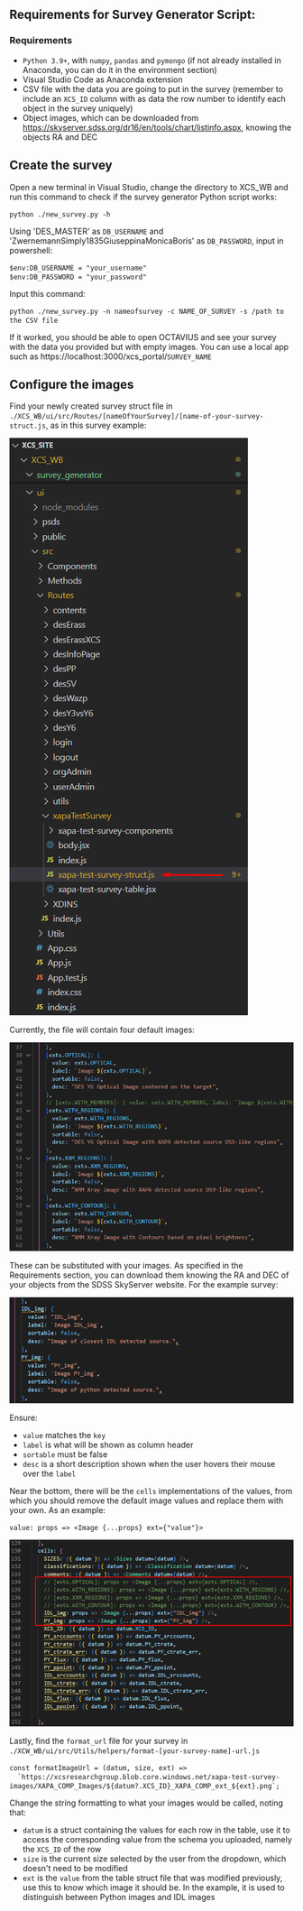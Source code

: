 ## Requirements for Survey Generator Script:
### Requirements
 - `Python 3.9+`, with `numpy`, `pandas` and `pymongo` (if not already installed in Anaconda, you can do it in the environment section)
 - Visual Studio Code as Anaconda extension
 - CSV file with the data you are going to put in the survey (remember to include an `XCS_ID` column with as data the row number to identify each object in the survey uniquely)
 - Object images, which can be downloaded from https://skyserver.sdss.org/dr16/en/tools/chart/listinfo.aspx, knowing the objects RA and DEC 


## Create the survey
Open a new terminal in Visual Studio, change the directory to XCS_WB and run this command to check if the survey generator Python script works:
```
python ./new_survey.py -h
```

Using 'DES_MASTER' as `DB_USERNAME` and 'ZwernemannSimply1835GiuseppinaMonicaBoris' as `DB_PASSWORD`, input in powershell:
``` 
$env:DB_USERNAME = "your_username"
$env:DB_PASSWORD = "your_password"
```

Input this command:
``` 
python ./new_survey.py -n nameofsurvey -c NAME_OF_SURVEY -s /path to the CSV file
```

If it worked, you should be able to open OCTAVIUS and see your survey with the data you provided but with empty images. You can use a local app such as https://localhost:3000/xcs_portal/`SURVEY_NAME`


## Configure the images

Find your newly created survey struct file in `./XCS_WB/ui/src/Routes/[nameOfYourSurvey]/[name-of-your-survey-struct.js`, as in this survey example:

![XAPA-test-strcut.js file](./Images/finding_struct_file.png)

Currently, the file will contain four default images:

![defaul images](./Images/default_images.png)

These can be substituted with your images. As specified in the Requirements section, you can download them knowing the RA and DEC of your objects from the SDSS SkyServer website. For the example survey:

![XAPA images example](./Images/XAPA_images_example.png)

Ensure:
- `value` matches the `key` 
- `label` is what will be shown as column header
- `sortable` must be false
- `desc` is a short description shown when the user hovers their mouse over the `label`

Near the bottom, there will be the `cells` implementations of the values, from which you should remove the default image values and replace them with your own.
As an example:
``` 
value: props => <Image {...props} ext={"value"}>
```

![Cells impl example](./Images/Cells_impl_example.png)

Lastly, find the `format_url` file for your survey in `./XCW_WB/ui/src/Utils/helpers/format-[your-survey-name]-url.js`

``` 
const formatImageUrl = (datum, size, ext) =>
  `https://xcsresearchgroup.blob.core.windows.net/xapa-test-survey-images/XAPA_COMP_Images/${datum?.XCS_ID}_XAPA_COMP_ext_${ext}.png`;
```

Change the string formatting to what your images would be called, noting that:
- `datum` is a struct containing the values for each row in the table, use it to access the corresponding value from the schema you uploaded, namely the `XCS_ID` of the row
- `size` is the current size selected by the user from the dropdown, which doesn't need to be modified
- `ext` is the `value` from the table struct file that was modified previously, use this to know which image it should be. In the example, it is used to distinguish between Python images and IDL images

